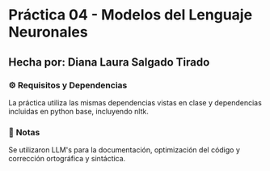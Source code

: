 # **Práctica 04** - Modelos del Lenguaje Neuronales
## **Hecha por:** Diana Laura Salgado Tirado


### ⚙️ **Requisitos y Dependencias**  
La práctica utiliza las mismas dependencias vistas en clase y dependencias incluidas en python base, incluyendo nltk.

### 📌 **Notas**  
Se utilizaron LLM's para la documentación, optimización del código y corrección ortográfica y sintáctica.
